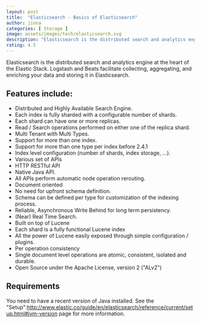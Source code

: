 ```yaml
---
layout: post
title:  "Elasticsearch - Basics of Elasticsearch"
author: jinna
categories: [ Storage ]
image: assets/images/tech/elasticsearch.svg
description: "Elasticsearch is the distributed search and analytics engine at the heart of the Elastic Stack. Logstash and Beats facilitate collecting, aggregating, and enriching your data and storing it in Elasticsearch. "
rating: 4.5
---
```


Elasticsearch is the distributed search and analytics engine at the heart of the Elastic Stack. Logstash and Beats facilitate collecting, aggregating, and enriching your data and storing it in Elasticsearch.

## Features include:

-  Distributed and Highly Available Search Engine.
-  Each index is fully sharded with a configurable number of shards.
-  Each shard can have one or more replicas.
-  Read / Search operations performed on either one of the replica shard.
-  Multi Tenant with Multi Types.
-  Support for more than one index.
-  Support for more than one type per index before 2.4.1
-  Index level configuration (number of shards, index storage, ...).
-  Various set of APIs
-  HTTP RESTful API
-  Native Java API.
-  All APIs perform automatic node operation rerouting.
-  Document oriented
-  No need for upfront schema definition.
-  Schema can be defined per type for customization of the indexing process.
-  Reliable, Asynchronous Write Behind for long term persistency.
-  (Near) Real Time Search.
-  Built on top of Lucene
-  Each shard is a fully functional Lucene index
-  All the power of Lucene easily exposed through simple configuration / plugins.
-  Per operation consistency
-  Single document level operations are atomic, consistent, isolated and durable.
-  Open Source under the Apache License, version 2 ("ALv2")

## Requirements

You need to have a recent version of Java installed. See the "Setup":http://www.elastic.co/guide/en/elasticsearch/reference/current/setup.html#jvm-version page for more information.
